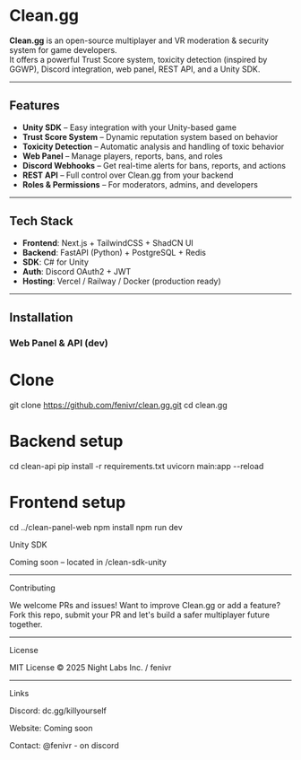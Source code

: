 
# Clean.gg

**Clean.gg** is an open-source multiplayer and VR moderation & security system for game developers.  
It offers a powerful Trust Score system, toxicity detection (inspired by GGWP), Discord integration, web panel, REST API, and a Unity SDK.

---

## Features

- **Unity SDK** – Easy integration with your Unity-based game
- **Trust Score System** – Dynamic reputation system based on behavior
- **Toxicity Detection** – Automatic analysis and handling of toxic behavior
- **Web Panel** – Manage players, reports, bans, and roles
- **Discord Webhooks** – Get real-time alerts for bans, reports, and actions
- **REST API** – Full control over Clean.gg from your backend
- **Roles & Permissions** – For moderators, admins, and developers

---

## Tech Stack

- **Frontend**: Next.js + TailwindCSS + ShadCN UI
- **Backend**: FastAPI (Python) + PostgreSQL + Redis
- **SDK**: C# for Unity
- **Auth**: Discord OAuth2 + JWT
- **Hosting**: Vercel / Railway / Docker (production ready)

---

## Installation

### Web Panel & API (dev)

# Clone
git clone https://github.com/fenivr/clean.gg.git
cd clean.gg

# Backend setup
cd clean-api
pip install -r requirements.txt
uvicorn main:app --reload

# Frontend setup
cd ../clean-panel-web
npm install
npm run dev

Unity SDK

Coming soon – located in /clean-sdk-unity


---

Contributing

We welcome PRs and issues!
Want to improve Clean.gg or add a feature? Fork this repo, submit your PR and let's build a safer multiplayer future together.


---

License

MIT License
© 2025 Night Labs Inc. / fenivr


---

Links

Discord: dc.gg/killyourself

Website: Coming soon

Contact: @fenivr - on discord
